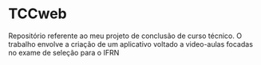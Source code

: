 # TCCweb
Repositório referente ao meu projeto de conclusão de curso técnico. O trabalho envolve a criação de um aplicativo voltado a video-aulas focadas no exame de seleção para o IFRN
